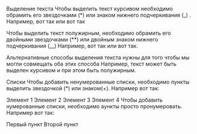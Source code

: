 Выделение текста
Чтобы выделить текст курсивом необходимо обрамить его звездочками (*) или знаком нижнего подчеркивания (_) . Например, вот так или вот так

Чтобы выделить текст полужирным, необходимо обрамить его двойными звездочками (**) или двойным знаком нижнего подчеркивания (__) Например, вот так или вот так.

Альтернативные способы выделения текста нужны для того чтобы мы могли совмещать оба этих способа Например, текст может быть выделен курсивом и при этом быть полужирным.

Списки
Чтобы добавить ненумерованные списки, необходимо пункты выделить звездочкой (*) или знаком(+). Например вот так:

Элемент 1
Элемент 2
Элемент 3
Элемент 4
Чтобы добавить нумерованные списки, необходимо аункты просто пронумеровать. Например вот так:

Первый пункт
Второй пункт

